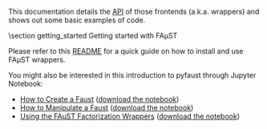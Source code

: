 This documentation details the [API](annotated.html) of those frontends (a.k.a. wrappers) and shows out some basic examples of code.

\section getting_started Getting started with FAµST

Please refer to this [README](./md_README.html) for a quick guide on how to install and use FAµST wrappers.

You might also be interested in this introduction to pyfaust through Jupyter Notebook:
- [How to Create a Faust](./Faust_creation.html) ([download the notebook](./Faust_creation.ipynb))
- [How to Manipulate a Faust](./Faust_manipulation.html) ([download the notebook](./Faust_manipulation.ipynb))
- [Using the FAµST Factorization Wrappers](./Faust_factorization.html) ([download the notebook](./Faust_factorization.ipynb))
